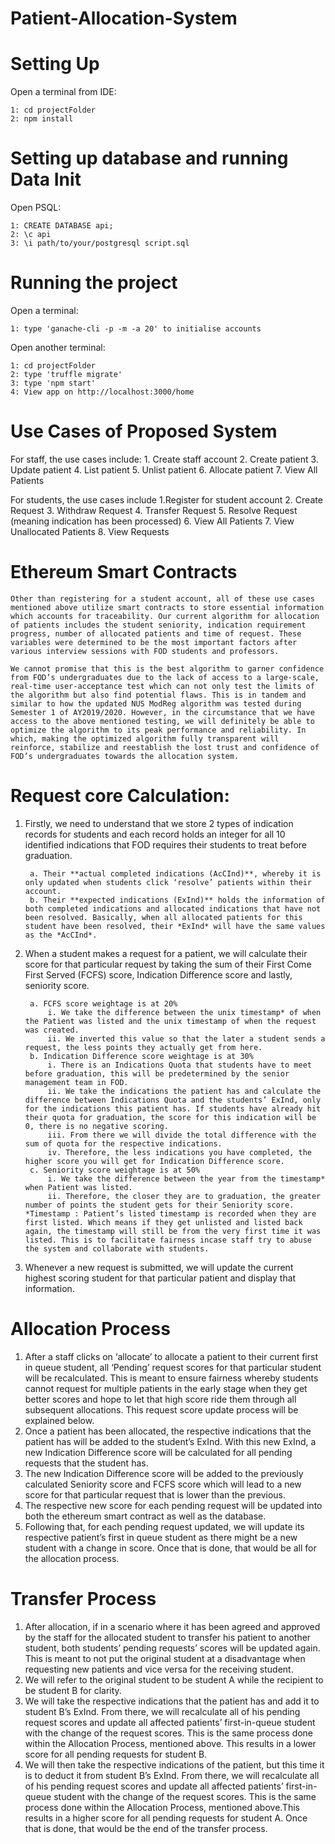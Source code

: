 # Patient-Allocation-System

# Setting Up


Open a terminal from IDE:

	1: cd projectFolder
	2: npm install
	
# Setting up database and running Data Init


Open PSQL:

	1: CREATE DATABASE api;
	2: \c api
	3: \i path/to/your/postgresql script.sql

# Running the project



Open a terminal:

	1: type 'ganache-cli -p -m -a 20' to initialise accounts

Open another terminal:

	1: cd projectFolder
	2: type 'truffle migrate'
	3: type 'npm start'
	4: View app on http://localhost:3000/home
	

# Use Cases of Proposed System

For staff, the use cases include: 
		1. Create staff account
		2. Create patient
		3. Update patient
		4. List patient
		5. Unlist patient
		6. Allocate patient
		7. View All Patients
	
For students, the use cases include
		1.Register for student account
		2. Create Request
		3. Withdraw Request
		4. Transfer Request
		5. Resolve Request (meaning indication has been processed)
		6. View All Patients
		7. View Unallocated Patients
		8. View Requests
		
		
# Ethereum Smart Contracts

	Other than registering for a student account, all of these use cases mentioned above utilize smart contracts to store essential information which accounts for traceability. Our current algorithm for allocation of patients includes the student seniority, indication requirement progress, number of allocated patients and time of request. These variables were determined to be the most important factors after various interview sessions with FOD students and professors. 
	
	We cannot promise that this is the best algorithm to garner confidence from FOD’s undergraduates due to the lack of access to a large-scale, real-time user-acceptance test which can not only test the limits of the algorithm but also find potential flaws. This is in tandem and similar to how the updated NUS ModReg algorithm was tested during Semester 1 of AY2019/2020. However, in the circumstance that we have access to the above mentioned testing, we will definitely be able to optimize the algorithm to its peak performance and reliability. In which, making the optimized algorithm fully transparent will reinforce, stabilize and reestablish the lost trust and confidence of FOD’s undergraduates towards the allocation system.


# Request core Calculation:
	
1. Firstly, we need to understand that we store 2 types of indication records for students and each record holds an integer for all 10 identified indications that FOD requires their students to treat before graduation.

		a. Their **actual completed indications (AcCInd)**, whereby it is only updated when students click ‘resolve’ patients within their account.
		b. Their **expected indications (ExInd)** holds the information of both completed indications and allocated indications that have not been resolved. Basically, when all allocated patients for this student have been resolved, their *ExInd* will have the same values as the *AcCInd*.
		
		
2. When a student makes a request for a patient, we will calculate their score for that particular request by taking the sum of their First Come First Served (FCFS) score, Indication Difference score and lastly, seniority score.

		a. FCFS score weightage is at 20%
			i. We take the difference between the unix timestamp* of when the Patient was listed and the unix timestamp of when the request was created.
			ii. We inverted this value so that the later a student sends a request, the less points they actually get from here.
		b. Indication Difference score weightage is at 30%
			i. There is an Indications Quota that students have to meet before graduation, this will be predetermined by the senior management team in FOD.
			ii. We take the indications the patient has and calculate the difference between Indications Quota and the students’ ExInd, only for the indications this patient has. If students have already hit their quota for graduation, the score for this indication will be 0, there is no negative scoring.
			iii. From there we will divide the total difference with the sum of quota for the respective indications.
			iv. Therefore, the less indications you have completed, the higher score you will get for Indication Difference score.
		c. Seniority score weightage is at 50%
			i. We take the difference between the year from the timestamp* when Patient was listed. 
			ii. Therefore, the closer they are to graduation, the greater number of points the student gets for their Seniority score. *Timestamp : Patient’s listed timestamp is recorded when they are first listed. Which means if they get unlisted and listed back again, the timestamp will still be from the very first time it was listed. This is to facilitate fairness incase staff try to abuse the system and collaborate with students.
			
3. Whenever a new request is submitted, we will update the current highest scoring student for that particular patient and display that information.


# Allocation Process

1. After a staff clicks on ‘allocate’ to allocate a patient to their current first in queue student, all ‘Pending’ request scores for that particular student will be recalculated. This is meant to ensure fairness whereby students cannot request for multiple patients in the early stage when they get better scores and hope to let that high score ride them through all subsequent allocations. This request score update process will be explained below.
2. Once a patient has been allocated, the respective indications that the patient has will be added to the student’s ExInd. With this new ExInd, a new Indication Difference score will be calculated for all pending requests that the student has.
3. The new Indication Difference score will be added to the previously calculated Seniority score and FCFS score which will lead to a new score for that particular request that is lower than the previous.
4. The respective new score for each pending request will be updated into both the ethereum smart contract as well as the database.
5. Following that, for each pending request updated, we will update its respective patient’s first in queue student as there might be a new student with a change in score. Once that is done, that would be all for the allocation process.

# Transfer Process

1. After allocation, if in a scenario where it has been agreed and approved by the staff for the allocated student to transfer his patient to another student, both students’ pending requests’ scores will be updated again. This is meant to not put the original student at a disadvantage when requesting new patients and vice versa for the receiving student.
2. We will refer to the original student to be student A while the recipient to be student B for clarity.
3. We will take the respective indications that the patient has and add it to student B’s ExInd. From there, we will recalculate all of his pending request scores and update all affected patients’ first-in-queue student with the change of the request scores. This is the same process done within the Allocation Process, mentioned above. This results in a lower score for all pending requests for student B.
4. We will then take the respective indications of the patient, but this time it is to deduct it from student B’s ExInd. From there, we will recalculate all of his pending request scores and update all affected patients’ first-in-queue student with the change of the request scores. This is the same process done within the Allocation Process, mentioned above.This results in a higher score for all pending requests for student A. Once that is done, that would be the end of the transfer process.




